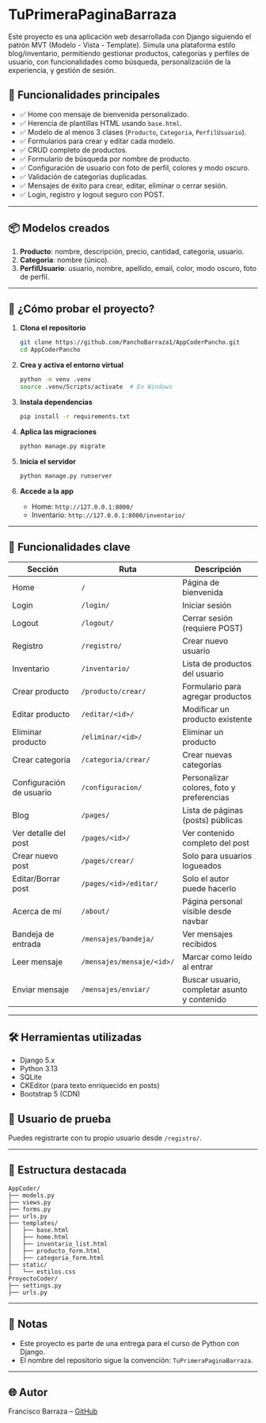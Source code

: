 # TuPrimeraPaginaBarraza

Este proyecto es una aplicación web desarrollada con Django siguiendo el patrón MVT (Modelo - Vista - Template). Simula una plataforma estilo blog/inventario, permitiendo gestionar productos, categorías y perfiles de usuario, con funcionalidades como búsqueda, personalización de la experiencia, y gestión de sesión.

## 🧩 Funcionalidades principales

- ✅ Home con mensaje de bienvenida personalizado.
- ✅ Herencia de plantillas HTML usando `base.html`.
- ✅ Modelo de al menos 3 clases (`Producto`, `Categoria`, `PerfilUsuario`).
- ✅ Formularios para crear y editar cada modelo.
- ✅ CRUD completo de productos.
- ✅ Formulario de búsqueda por nombre de producto.
- ✅ Configuración de usuario con foto de perfil, colores y modo oscuro.
- ✅ Validación de categorías duplicadas.
- ✅ Mensajes de éxito para crear, editar, eliminar o cerrar sesión.
- ✅ Login, registro y logout seguro con POST.

---

## 📦 Modelos creados

1. **Producto**: nombre, descripción, precio, cantidad, categoría, usuario.
2. **Categoria**: nombre (único).
3. **PerfilUsuario**: usuario, nombre, apellido, email, color, modo oscuro, foto de perfil.

---

## 🧪 ¿Cómo probar el proyecto?

1. **Clona el repositorio**  
   ```bash
   git clone https://github.com/PanchoBarraza1/AppCoderPancho.git
   cd AppCoderPancho
   ```

2. **Crea y activa el entorno virtual**
   ```bash
   python -m venv .venv
   source .venv/Scripts/activate  # En Windows
   ```

3. **Instala dependencias**
   ```bash
   pip install -r requirements.txt
   ```

4. **Aplica las migraciones**
   ```bash
   python manage.py migrate
   ```

5. **Inicia el servidor**
   ```bash
   python manage.py runserver
   ```

6. **Accede a la app**
   - Home: `http://127.0.0.1:8000/`
   - Inventario: `http://127.0.0.1:8000/inventario/`

---

## 🚀 Funcionalidades clave

| Sección                        | Ruta                                | Descripción                                     |
|-------------------------------|-------------------------------------|--------------------------------------------------|
| Home                          | `/`                                 | Página de bienvenida                             |
| Login                         | `/login/`                           | Iniciar sesión                                   |
| Logout                        | `/logout/`                          | Cerrar sesión (requiere POST)                    |
| Registro                      | `/registro/`                        | Crear nuevo usuario                              |
| Inventario                    | `/inventario/`                      | Lista de productos del usuario                   |
| Crear producto                | `/producto/crear/`                  | Formulario para agregar productos                |
| Editar producto               | `/editar/<id>/`                     | Modificar un producto existente                  |
| Eliminar producto             | `/eliminar/<id>/`                   | Eliminar un producto                             |
| Crear categoría               | `/categoria/crear/`                 | Crear nuevas categorías                          |
| Configuración de usuario      | `/configuracion/`                   | Personalizar colores, foto y preferencias        |
| Blog                          | `/pages/`                           | Lista de páginas (posts) públicas                |
| Ver detalle del post          | `/pages/<id>/`                      | Ver contenido completo del post                  |
| Crear nuevo post              | `/pages/crear/`                     | Solo para usuarios logueados                     |
| Editar/Borrar post            | `/pages/<id>/editar/`               | Solo el autor puede hacerlo                      |
| Acerca de mí                  | `/about/`                           | Página personal visible desde navbar             |
| Bandeja de entrada            | `/mensajes/bandeja/`                | Ver mensajes recibidos                           |
| Leer mensaje                  | `/mensajes/mensaje/<id>/`           | Marcar como leído al entrar                      |
| Enviar mensaje                | `/mensajes/enviar/`                 | Buscar usuario, completar asunto y contenido     |

---

## 🛠 Herramientas utilizadas

- Django 5.x
- Python 3.13
- SQLite
- CKEditor (para texto enriquecido en posts)
- Bootstrap 5 (CDN)

## 🧪 Usuario de prueba

Puedes registrarte con tu propio usuario desde `/registro/`.

---

## 📁 Estructura destacada

```
AppCoder/
├── models.py
├── views.py
├── forms.py
├── urls.py
├── templates/
│   ├── base.html
│   ├── home.html
│   ├── inventario_list.html
│   ├── producto_form.html
│   ├── categoria_form.html
├── static/
│   └── estilos.css
ProyectoCoder/
├── settings.py
├── urls.py
```

---

## 📌 Notas

- Este proyecto es parte de una entrega para el curso de Python con Django.
- El nombre del repositorio sigue la convención: `TuPrimeraPaginaBarraza`.

---

## 🌐 Autor

Francisco Barraza – [GitHub](https://github.com/PanchoBarraza1)
